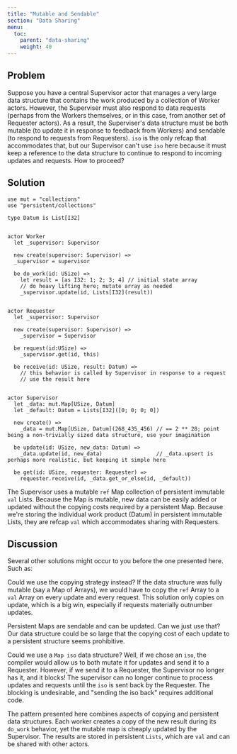 ```yaml
---
title: "Mutable and Sendable"
section: "Data Sharing"
menu:
  toc:
    parent: "data-sharing"
    weight: 40
---
```


## Problem

Suppose you have a central Supervisor actor that manages a very large data structure that contains the work produced by a collection of Worker actors.  However, the Superviser must also respond to data requests (perhaps from the Workers themselves, or in this case, from another set of Requester actors).  As a result, the Superviser's data structure must be both mutable (to update it in response to feedback from Workers) and sendable (to respond to requests from Requesters).  `iso` is the only refcap that accommodates that, but our Supervisor can't use `iso` here because it must keep a reference to the data structure to continue to respond to incoming updates and requests.  How to proceed?

## Solution

```pony
use mut = "collections"
use "persistent/collections"

type Datum is List[I32]


actor Worker
  let _supervisor: Supervisor

  new create(supervisor: Supervisor) =>
  _supervisor = supervisor
  
  be do_work(id: USize) =>
    let result = [as I32: 1; 2; 3; 4] // initial state array
    // do heavy lifting here; mutate array as needed
    _supervisor.update(id, Lists[I32](result))
    
    
actor Requester
  let _supervisor: Supervisor
  
  new create(supervisor: Supervisor) =>
    _supervisor = Supervisor
    
  be request(id:USize) =>
    _supervisor.get(id, this)

  be receive(id: USize, result: Datum) =>
    // this behavior is called by Supervisor in response to a request
    // use the result here
    
  
actor Supervisor
  let _data: mut.Map[USize, Datum]
  let _default: Datum = Lists[I32]([0; 0; 0; 0])
  
  new create() =>
    _data = mut.Map[USize, Datum](268_435_456) // == 2 ** 28; point being a non-trivially sized data structure, use your imagination
  
  be update(id: USize, new_data: Datum) => 
    _data.update(id, new_data)                 // _data.upsert is perhaps more realistic, but keeping it simple here
    
  be get(id: USize, requester: Requester) =>
    requester.receive(id, _data.get_or_else(id, _default))
```


The Supervisor uses a mutable `ref` Map collection of persistent immutable `val` Lists.  Because the Map is mutable, new data can be easily added or updated without the copying costs required by a persistent Map.  Because we're storing the individual work product (Datum) in persistent immutable Lists, they are refcap `val` which accommodates sharing with Requesters.


## Discussion

Several other solutions might occur to you before the one presented here.  Such as:

Could we use the copying strategy instead?  If the data structure was fully mutable (say a Map of Arrays), we would have to copy the `ref` Array to a `val` Array on every update and every request.  This solution only copies on update, which is a big win, especially if requests materially outnumber updates.

Persistent Maps are sendable and can be updated.  Can we just use that?  Our data structure could be so large that the copying cost of each update to a persistent structure seems prohibitive.

Could we use a `Map iso` data structure?  Well, if we chose an `iso`, the compiler would allow us to both mutate it for updates and send it to a Requester.  However, if we send it to a Requester, the Supervisor no longer has it, and it blocks!  The supervisor can no longer continue to process updates and requests until the `iso` is sent back by the Requester.  The blocking is undesirable, and "sending the iso back" requires additional code.

The pattern presented here combines aspects of copying and persistent data structures.  Each worker creates a copy of the new result during its `do_work` behavior, yet the mutable map is cheaply updated by the Supervisor.  The results are stored in persistent `Lists`, which are `val` and can be shared with other actors.

